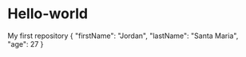 # Hello-world
My first repository
{
  "firstName": "Jordan",
  "lastName": "Santa Maria",
  "age": 27
}
